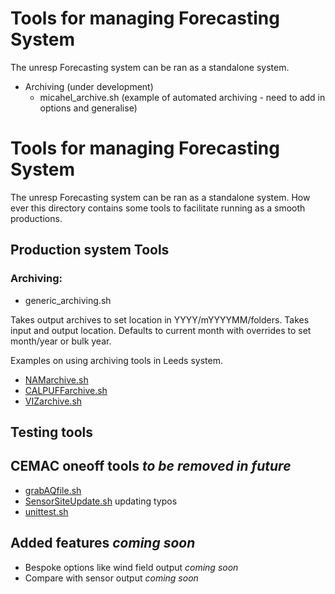 # Tools for managing Forecasting System

The unresp Forecasting system can be ran as a standalone system.

* Archiving (under development)
  * micahel_archive.sh (example of automated archiving - need to add in options and generalise)

# Tools for managing Forecasting System

The unresp Forecasting system can be ran as a standalone system.
How ever this directory contains some tools to facilitate running as a smooth productions.

## Production system Tools

### Archiving:

* generic_archiving.sh

Takes output archives to set location in YYYY/mYYYYMM/folders. Takes input and output location. Defaults to current month with overrides to set month/year or bulk year.

Examples on using archiving tools in Leeds system.

* [NAMarchive.sh](example_archiving/NAMarchive.sh)
* [CALPUFFarchive.sh](example_archiving/CALPUFFarchive.sh)
* [VIZarchive.sh](example_archiving/VIZarchive.sh)


## Testing tools

## CEMAC oneoff tools *to be removed in future*

* [grabAQfile.sh](oneoff/grabAQfile.sh)
* [SensorSiteUpdate.sh](oneoff/SensorSiteUpdate.sh) updating typos
* [unittest.sh](oneoff/unittest.sh)

## Added features *coming soon*

* Bespoke options like wind field output *coming soon*
* Compare with sensor output   *coming soon*
